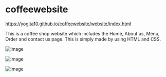 # coffeewebsite

https://yogita10.github.io/coffeewebsite/website/index.html

This is a coffee shop website which includes the Home, About us, Menu, Order and contact us page.
This is simply made by using HTML and CSS.

![image](https://user-images.githubusercontent.com/54748438/115224779-ebb2e400-a12a-11eb-9a61-00c6886aeef0.png)

![image](https://user-images.githubusercontent.com/54748438/115224817-fb322d00-a12a-11eb-994a-85358af1766a.png)

![image](https://user-images.githubusercontent.com/54748438/115224853-084f1c00-a12b-11eb-9c5a-ddfbcd7010cd.png)
